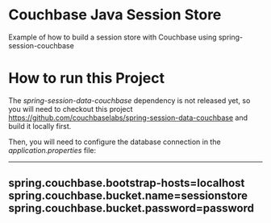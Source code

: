 # Couchbase Java Session Store
Example of how to build a session store with Couchbase using spring-session-couchbase

# How to run this Project

The *spring-session-data-couchbase* dependency is not released yet, so you will need to checkout this project https://github.com/couchbaselabs/spring-session-data-couchbase and build it locally first.

Then, you will need to configure the database connection in the *application.properties* file:

----
spring.couchbase.bootstrap-hosts=localhost
spring.couchbase.bucket.name=sessionstore
spring.couchbase.bucket.password=password
----

